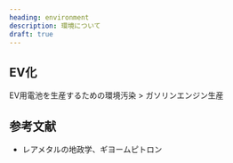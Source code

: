 ```yaml
---
heading: environment
description: 環境について
draft: true
---
```


## EV化

EV用電池を生産するための環境汚染 > ガソリンエンジン生産

## 参考文献

- レアメタルの地政学、ギヨームピトロン
